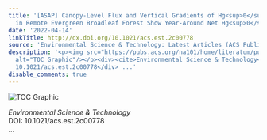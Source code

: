 ```yaml
---
title: '[ASAP] Canopy-Level Flux and Vertical Gradients of Hg<sup>0</sup> Stable Isotopes
  in Remote Evergreen Broadleaf Forest Show Year-Around Net Hg<sup>0</sup> Deposition'
date: '2022-04-14'
linkTitle: http://dx.doi.org/10.1021/acs.est.2c00778
source: 'Environmental Science & Technology: Latest Articles (ACS Publications)'
description: '<p><img src="https://pubs.acs.org/na101/home/literatum/publisher/achs/journals/content/esthag/0/esthag.ahead-of-print/acs.est.2c00778/20220414/images/medium/es2c00778_0007.gif"
  alt="TOC Graphic"/></p><div><cite>Environmental Science & Technology</cite></div><div>DOI:
  10.1021/acs.est.2c00778</div> ...'
disable_comments: true
---
```

<p><img src="https://pubs.acs.org/na101/home/literatum/publisher/achs/journals/content/esthag/0/esthag.ahead-of-print/acs.est.2c00778/20220414/images/medium/es2c00778_0007.gif" alt="TOC Graphic"/></p><div><cite>Environmental Science & Technology</cite></div><div>DOI: 10.1021/acs.est.2c00778</div> ...